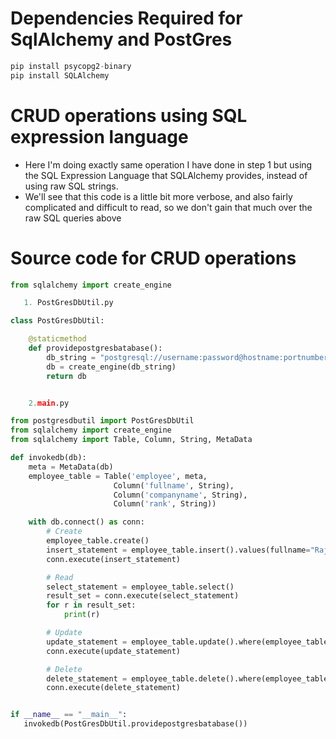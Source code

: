 # Dependencies Required for SqlAlchemy and PostGres #
```python
pip install psycopg2-binary
pip install SQLAlchemy
```

# CRUD operations using SQL expression language #
- Here I'm doing exactly same operation I have done in step 1 but using the SQL Expression Language that SQLAlchemy provides, instead of using raw SQL strings. 
- We'll see that this code is a little bit more verbose, and also fairly complicated and difficult to read, so we don't gain that much over the raw SQL queries above

# Source code for CRUD operations #
```python
from sqlalchemy import create_engine

   1. PostGresDbUtil.py

class PostGresDbUtil:

    @staticmethod
    def providepostgresbatabase():
        db_string = "postgresql://username:password@hostname:portnumber/databasename"
        db = create_engine(db_string)
        return db

```

```python

    2.main.py

from postgresdbutil import PostGresDbUtil
from sqlalchemy import create_engine
from sqlalchemy import Table, Column, String, MetaData

def invokedb(db):
    meta = MetaData(db)
    employee_table = Table('employee', meta,
                       Column('fullname', String),
                       Column('companyname', String),
                       Column('rank', String))

    with db.connect() as conn:
        # Create
        employee_table.create()
        insert_statement = employee_table.insert().values(fullname="Raj Bhatta", companyname="SST Wireless", rank="Principal Developer")
        conn.execute(insert_statement)

        # Read
        select_statement = employee_table.select()
        result_set = conn.execute(select_statement)
        for r in result_set:
            print(r)

        # Update
        update_statement = employee_table.update().where(employee_table.c.rank == "Principal Developer").values(fullname="Raj Bhatta")
        conn.execute(update_statement)

        # Delete
        delete_statement = employee_table.delete().where(employee_table.c.rank == "CTO")
        conn.execute(delete_statement)


if __name__ == "__main__":
   invokedb(PostGresDbUtil.providepostgresbatabase())
```